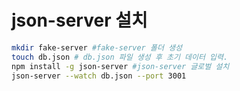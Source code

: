 # json-server 설치

```bash
mkdir fake-server #fake-server 폴더 생성
touch db.json # db.json 파일 생성 후 초기 데이터 입력.
npm install -g json-server #json-server 글로벌 설치
json-server --watch db.json --port 3001 
```
